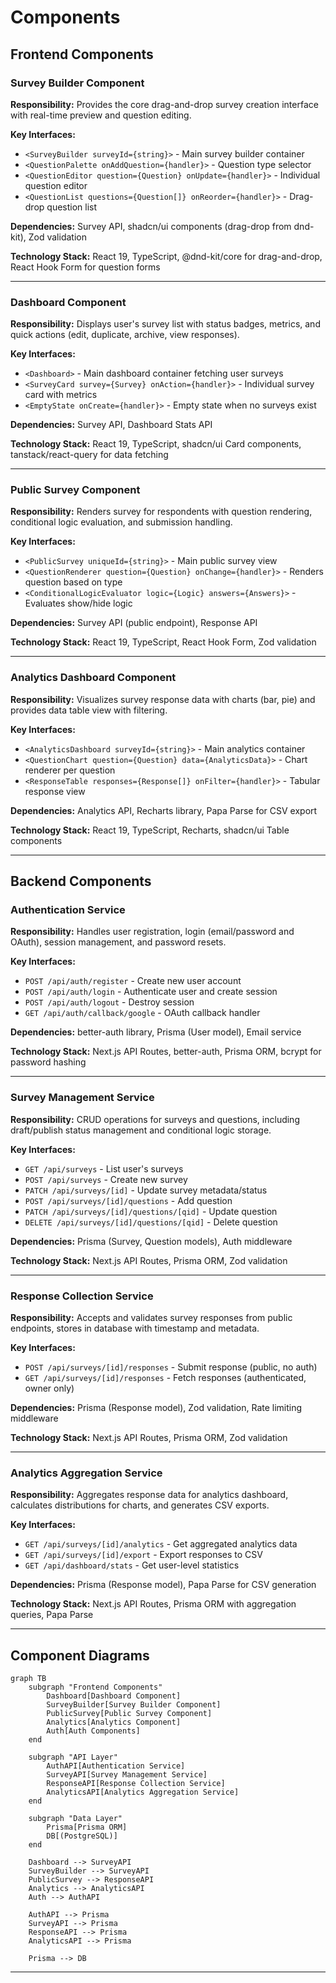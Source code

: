 # Components

## Frontend Components

### Survey Builder Component
**Responsibility:** Provides the core drag-and-drop survey creation interface with real-time preview and question editing.

**Key Interfaces:**
- `<SurveyBuilder surveyId={string}>` - Main survey builder container
- `<QuestionPalette onAddQuestion={handler}>` - Question type selector
- `<QuestionEditor question={Question} onUpdate={handler}>` - Individual question editor
- `<QuestionList questions={Question[]} onReorder={handler}>` - Drag-drop question list

**Dependencies:** Survey API, shadcn/ui components (drag-drop from dnd-kit), Zod validation

**Technology Stack:** React 19, TypeScript, @dnd-kit/core for drag-and-drop, React Hook Form for question forms

---

### Dashboard Component
**Responsibility:** Displays user's survey list with status badges, metrics, and quick actions (edit, duplicate, archive, view responses).

**Key Interfaces:**
- `<Dashboard>` - Main dashboard container fetching user surveys
- `<SurveyCard survey={Survey} onAction={handler}>` - Individual survey card with metrics
- `<EmptyState onCreate={handler}>` - Empty state when no surveys exist

**Dependencies:** Survey API, Dashboard Stats API

**Technology Stack:** React 19, TypeScript, shadcn/ui Card components, tanstack/react-query for data fetching

---

### Public Survey Component
**Responsibility:** Renders survey for respondents with question rendering, conditional logic evaluation, and submission handling.

**Key Interfaces:**
- `<PublicSurvey uniqueId={string}>` - Main public survey view
- `<QuestionRenderer question={Question} onChange={handler}>` - Renders question based on type
- `<ConditionalLogicEvaluator logic={Logic} answers={Answers}>` - Evaluates show/hide logic

**Dependencies:** Survey API (public endpoint), Response API

**Technology Stack:** React 19, TypeScript, React Hook Form, Zod validation

---

### Analytics Dashboard Component
**Responsibility:** Visualizes survey response data with charts (bar, pie) and provides data table view with filtering.

**Key Interfaces:**
- `<AnalyticsDashboard surveyId={string}>` - Main analytics container
- `<QuestionChart question={Question} data={AnalyticsData}>` - Chart renderer per question
- `<ResponseTable responses={Response[]} onFilter={handler}>` - Tabular response view

**Dependencies:** Analytics API, Recharts library, Papa Parse for CSV export

**Technology Stack:** React 19, TypeScript, Recharts, shadcn/ui Table components

---

## Backend Components

### Authentication Service
**Responsibility:** Handles user registration, login (email/password and OAuth), session management, and password resets.

**Key Interfaces:**
- `POST /api/auth/register` - Create new user account
- `POST /api/auth/login` - Authenticate user and create session
- `POST /api/auth/logout` - Destroy session
- `GET /api/auth/callback/google` - OAuth callback handler

**Dependencies:** better-auth library, Prisma (User model), Email service

**Technology Stack:** Next.js API Routes, better-auth, Prisma ORM, bcrypt for password hashing

---

### Survey Management Service
**Responsibility:** CRUD operations for surveys and questions, including draft/publish status management and conditional logic storage.

**Key Interfaces:**
- `GET /api/surveys` - List user's surveys
- `POST /api/surveys` - Create new survey
- `PATCH /api/surveys/[id]` - Update survey metadata/status
- `POST /api/surveys/[id]/questions` - Add question
- `PATCH /api/surveys/[id]/questions/[qid]` - Update question
- `DELETE /api/surveys/[id]/questions/[qid]` - Delete question

**Dependencies:** Prisma (Survey, Question models), Auth middleware

**Technology Stack:** Next.js API Routes, Prisma ORM, Zod validation

---

### Response Collection Service
**Responsibility:** Accepts and validates survey responses from public endpoints, stores in database with timestamp and metadata.

**Key Interfaces:**
- `POST /api/surveys/[id]/responses` - Submit response (public, no auth)
- `GET /api/surveys/[id]/responses` - Fetch responses (authenticated, owner only)

**Dependencies:** Prisma (Response model), Zod validation, Rate limiting middleware

**Technology Stack:** Next.js API Routes, Prisma ORM, Zod validation

---

### Analytics Aggregation Service
**Responsibility:** Aggregates response data for analytics dashboard, calculates distributions for charts, and generates CSV exports.

**Key Interfaces:**
- `GET /api/surveys/[id]/analytics` - Get aggregated analytics data
- `GET /api/surveys/[id]/export` - Export responses to CSV
- `GET /api/dashboard/stats` - Get user-level statistics

**Dependencies:** Prisma (Response model), Papa Parse for CSV generation

**Technology Stack:** Next.js API Routes, Prisma ORM with aggregation queries, Papa Parse

---

## Component Diagrams

```mermaid
graph TB
    subgraph "Frontend Components"
        Dashboard[Dashboard Component]
        SurveyBuilder[Survey Builder Component]
        PublicSurvey[Public Survey Component]
        Analytics[Analytics Component]
        Auth[Auth Components]
    end

    subgraph "API Layer"
        AuthAPI[Authentication Service]
        SurveyAPI[Survey Management Service]
        ResponseAPI[Response Collection Service]
        AnalyticsAPI[Analytics Aggregation Service]
    end

    subgraph "Data Layer"
        Prisma[Prisma ORM]
        DB[(PostgreSQL)]
    end

    Dashboard --> SurveyAPI
    SurveyBuilder --> SurveyAPI
    PublicSurvey --> ResponseAPI
    Analytics --> AnalyticsAPI
    Auth --> AuthAPI

    AuthAPI --> Prisma
    SurveyAPI --> Prisma
    ResponseAPI --> Prisma
    AnalyticsAPI --> Prisma

    Prisma --> DB
```

---
